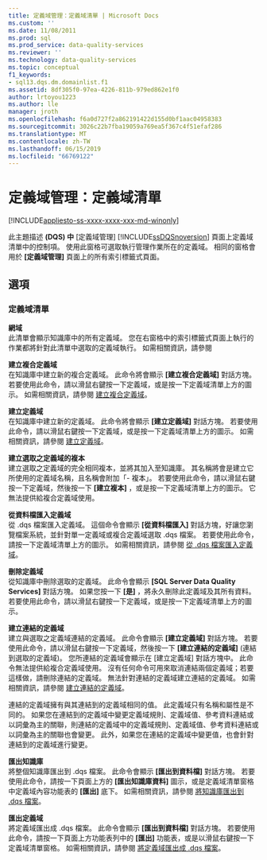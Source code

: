 ```yaml
---
title: 定義域管理：定義域清單 | Microsoft Docs
ms.custom: ''
ms.date: 11/08/2011
ms.prod: sql
ms.prod_service: data-quality-services
ms.reviewer: ''
ms.technology: data-quality-services
ms.topic: conceptual
f1_keywords:
- sql13.dqs.dm.domainlist.f1
ms.assetid: 8df305f0-97ea-4226-811b-979ed862e1f0
author: lrtoyou1223
ms.author: lle
manager: jroth
ms.openlocfilehash: f6a0d727f2a862191422d155d0bf1aac04958383
ms.sourcegitcommit: 3026c22b7fba19059a769ea5f367c4f51efaf286
ms.translationtype: MT
ms.contentlocale: zh-TW
ms.lasthandoff: 06/15/2019
ms.locfileid: "66769122"
---
```

# <a name="domain-management-domain-list"></a>定義域管理：定義域清單

[!INCLUDE[appliesto-ss-xxxx-xxxx-xxx-md-winonly](../includes/appliesto-ss-xxxx-xxxx-xxx-md-winonly.md)]

  此主題描述 **(DQS) 中** [定義域管理] [!INCLUDE[ssDQSnoversion](../includes/ssdqsnoversion-md.md)] 頁面上定義域清單中的控制項。 使用此窗格可選取執行管理作業所在的定義域。 相同的窗格會用於 **[定義域管理]** 頁面上的所有索引標籤式頁面。  
  
## <a name="options"></a>選項  
  
### <a name="domains-list"></a>定義域清單  
 **網域**  
 此清單會顯示知識庫中的所有定義域。 您在右窗格中的索引標籤式頁面上執行的作業都將針對此清單中選取的定義域執行。 如需相關資訊，請參閱  
  
 **建立複合定義域**  
 在知識庫中建立新的複合定義域。 此命令將會顯示 **[建立複合定義域]** 對話方塊。 若要使用此命令，請以滑鼠右鍵按一下定義域，或是按一下定義域清單上方的圖示。 如需相關資訊，請參閱 [建立複合定義域](../data-quality-services/create-a-composite-domain.md)。  
  
 **建立定義域**  
 在知識庫中建立新的定義域。 此命令將會顯示 **[建立定義域]** 對話方塊。 若要使用此命令，請以滑鼠右鍵按一下定義域，或是按一下定義域清單上方的圖示。 如需相關資訊，請參閱 [建立定義域](../data-quality-services/create-a-domain.md)。  
  
 **建立選取之定義域的複本**  
 建立選取之定義域的完全相同複本，並將其加入至知識庫。 其名稱將會是建立它所使用的定義域名稱，且名稱會附加「- 複本」。 若要使用此命令，請以滑鼠右鍵按一下定義域，然後按一下 **[建立複本]** ，或是按一下定義域清單上方的圖示。 它無法提供給複合定義域使用。  
  
 **從資料檔匯入定義域**  
 從 .dqs 檔案匯入定義域。 這個命令會顯示 **[從資料檔匯入]** 對話方塊，好讓您瀏覽檔案系統，並針對單一定義域或複合定義域選取 .dqs 檔案。 若要使用此命令，請按一下定義域清單上方的圖示。 如需相關資訊，請參閱 [從 .dqs 檔案匯入定義域](../data-quality-services/import-a-domain-from-a-dqs-file.md)。  
  
 **刪除定義域**  
 從知識庫中刪除選取的定義域。 此命令會顯示 **[SQL Server Data Quality Services]** 對話方塊。 如果您按一下 **[是]** ，將永久刪除此定義域及其所有資料。 若要使用此命令，請以滑鼠右鍵按一下定義域，或是按一下定義域清單上方的圖示。  
  
 **建立連結的定義域**  
 建立與選取之定義域連結的定義域。 此命令會顯示 **[建立定義域]** 對話方塊。 若要使用此命令，請以滑鼠右鍵按一下定義域，然後按一下 **[建立連結的定義域]** (連結到選取的定義域)。 您所連結的定義域會顯示在 [建立定義域] 對話方塊中。 此命令無法提供給複合定義域使用。 沒有任何命令可用來取消連結兩個定義域；若要這樣做，請刪除連結的定義域。 無法針對連結的定義域建立連結的定義域。 如需相關資訊，請參閱 [建立連結的定義域](../data-quality-services/create-a-linked-domain.md)。  
  
 連結的定義域擁有與其連結到的定義域相同的值。 此定義域只有名稱和屬性是不同的。 如果您在連結到的定義域中變更定義域規則、定義域值、參考資料連結或以詞彙為主的關聯，則連結的定義域中的定義域規則、定義域值、參考資料連結或以詞彙為主的關聯也會變更。 此外，如果您在連結的定義域中變更值，也會針對連結到的定義域進行變更。  
  
 **匯出知識庫**  
 將整個知識庫匯出到 .dqs 檔案。 此命令會顯示 **[匯出到資料檔]** 對話方塊。 若要使用此命令，請按一下頁面上方的 **[匯出知識庫資料]** 圖示，或是定義域清單窗格中定義域內容功能表的 **[匯出]** 底下。 如需相關資訊，請參閱 [將知識庫匯出到 .dqs 檔案](../data-quality-services/export-a-knowledge-base-to-a-dqs-file.md)。  
  
 **匯出定義域**  
 將定義域匯出成 .dqs 檔案。 此命令會顯示 **[匯出到資料檔]** 對話方塊。 若要使用此命令，請按一下頁面上方功能表列中的 **[匯出]** 功能表，或是以滑鼠右鍵按一下定義域清單窗格。 如需相關資訊，請參閱 [將定義域匯出成 .dqs 檔案](../data-quality-services/export-a-domain-to-a-dqs-file.md)。  
  
  
